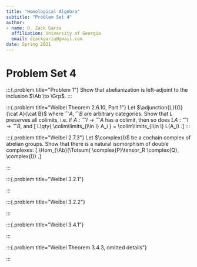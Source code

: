 ```yaml
---
title: "Homological Algebra"
subtitle: "Problem Set 4"
author:
- name: D. Zack Garza
  affiliation: University of Georgia 
  email: dzackgarza@gmail.com 
date: Spring 2021
---
```


# Problem Set 4


:::{.problem title="Problem 1"}
Show that abelianization is left-adjoint to the inclusion $\Ab \to \Grp$.
:::


:::{.problem title="Weibel Theorem 2.6.10, Part 1"}
Let $\adjunction{L}{G}{\cat A}{\cat B}$ where $\cat{A}, \cat{B}$ are arbitrary categories.
Show that $L$ preserves all colimits, i.e. if $A: \cat I\to \cat A$ has a colimit, then so does $LA: \cat I \to \cat B$, and
\[
L\qty{ \colim\limits_{i\in I} A_i } = \colim\limits_{i\in I} L(A_i)
.\]
:::


:::{.problem title="Weibel 2.7.3"}
Let $\complex{I}$ be a cochain complex of abelian groups.
Show that there is a natural isomorphism of double complexes:
\[
\Hom_{\Ab}(\Totsum( \complex{P}\tensor_R \complex{Q}, \complex{I})
.\]

:::


:::{.problem title="Weibel 3.2.1"}

:::

:::{.problem title="Weibel 3.2.2"}

:::

:::{.problem title="Weibel 3.4.1"}

:::


:::{.problem title="Weibel Theorem 3.4.3, omitted details"}

:::
